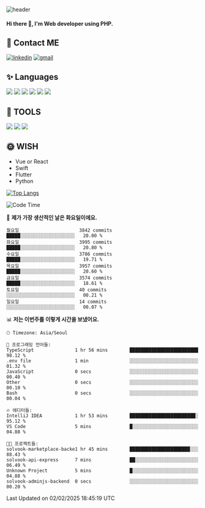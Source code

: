 ![header](https://capsule-render.vercel.app/api?type=waving&color=auto&height=300&section=header&text=Elin&fontSize=90&animation=twinkling)

#### Hi there 👋, I'm <b>Web developer</b> using PHP. ####

<!--
- 🔭 I’m currently working on Uniwill
- 🌱 I’m currently learning Vue or React or Python.
-->

<!---#### I am PHP developer --->

## 💌 Contact ME ###
[<img src='https://img.shields.io/badge/-EunjiKo-%230A66C2?style=flat-square&logo=LinkedIn&logoColor=white' alt='linkedin'>](https://www.linkedin.com/in/https://www.linkedin.com/in/eunji-ko-00a907164//)  [<img src='https://img.shields.io/badge/-einee214%40gmail.com-%23EA4335?style=flat-square&logo=Gmail&logoColor=white' alt='gmail'>](einee214@gmail.com)  


## ✨ Languages
<img src='https://img.shields.io/badge/-PHP-%23777BB4?style=for-the-badge&logo=PHP&logoColor=white'> <img src='https://img.shields.io/badge/-Laravel-%23FF2D20?style=for-the-badge&logo=Laravel&logoColor=white'> <img src='https://img.shields.io/badge/Jquery-%230769AD?style=for-the-badge&logo=Jquery&logoColor=white'> <img src='https://img.shields.io/badge/CSS3-%231572B6?style=for-the-badge&logo=CSS3&logoColor=white'> <img src='https://img.shields.io/badge/Bootstrap-%237952B3?style=for-the-badge&logo=Bootstrap&logoColor=white' > <img src='https://img.shields.io/badge/MySQL-%234479A1?style=for-the-badge&logo=MySQL&logoColor=white' >

## 🌷 TOOLS
<img src='https://img.shields.io/badge/PHPSTORM-%23000000?style=for-the-badge&logo=PhpStorm&logoColor=white' > <img src='https://img.shields.io/badge/GitLab-%23FCA121?style=for-the-badge&logo=GitLab&logoColor=white' > <img src='https://img.shields.io/badge/GitHub-%23181717?style=for-the-badge&logo=GitHub&logoColor=white'>


## 🌞 WISH
- Vue or React
- Swift
- Flutter
- Python


[![Top Langs](https://github-readme-stats.vercel.app/api/top-langs/?username=ein214&layout=compact)](https://github.com/anuraghazra/github-readme-stats)

<!--START_SECTION:waka-->
![Code Time](http://img.shields.io/badge/Code%20Time-4%2C020%20hrs%2023%20mins-blue)

📅 **제가 가장 생산적인 날은 화요일이에요.** 

```text
월요일                      3842 commits        █████░░░░░░░░░░░░░░░░░░░░   20.00 % 
화요일                      3995 commits        █████░░░░░░░░░░░░░░░░░░░░   20.80 % 
수요일                      3786 commits        █████░░░░░░░░░░░░░░░░░░░░   19.71 % 
목요일                      3957 commits        █████░░░░░░░░░░░░░░░░░░░░   20.60 % 
금요일                      3574 commits        █████░░░░░░░░░░░░░░░░░░░░   18.61 % 
토요일                      40 commits          ░░░░░░░░░░░░░░░░░░░░░░░░░   00.21 % 
일요일                      14 commits          ░░░░░░░░░░░░░░░░░░░░░░░░░   00.07 % 
```


📊 **저는 이번주를 이렇게 시간을 보냈어요.** 

```text
🕑︎ Timezone: Asia/Seoul

💬 프로그래밍 언어들: 
TypeScript               1 hr 56 mins        █████████████████████████   98.12 % 
.env file                1 min               ░░░░░░░░░░░░░░░░░░░░░░░░░   01.32 % 
JavaScript               0 secs              ░░░░░░░░░░░░░░░░░░░░░░░░░   00.40 % 
Other                    0 secs              ░░░░░░░░░░░░░░░░░░░░░░░░░   00.10 % 
Bash                     0 secs              ░░░░░░░░░░░░░░░░░░░░░░░░░   00.04 % 

🔥 에디터들: 
IntelliJ IDEA            1 hr 53 mins        ████████████████████████░   95.12 % 
VS Code                  5 mins              █░░░░░░░░░░░░░░░░░░░░░░░░   04.88 % 

🐱‍💻 프로젝트들: 
solvook-marketplace-backe1 hr 45 mins        ██████████████████████░░░   88.43 % 
solvook-api-express      7 mins              ██░░░░░░░░░░░░░░░░░░░░░░░   06.49 % 
Unknown Project          5 mins              █░░░░░░░░░░░░░░░░░░░░░░░░   04.88 % 
solvook-adminjs-backend  0 secs              ░░░░░░░░░░░░░░░░░░░░░░░░░   00.20 % 
```


 Last Updated on 02/02/2025 18:45:19 UTC
<!--END_SECTION:waka-->

<!---![GitHub stats](https://github-readme-stats.vercel.app/api?username=ein214&show_icons=true&theme=dracula)  --->



